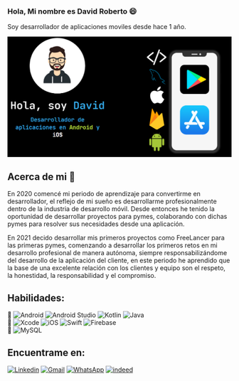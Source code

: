 ### Hola, Mi nombre es David Roberto :smile:	

<!--
**DavidRoberto02/DavidRoberto02** is a ✨ _special_ ✨ repository because its `README.md` (this file) appears on your GitHub profile. -->

Soy desarrollador de aplicaciones moviles desde hace 1 año.

![Image text](https://github.com/DavidRoberto02/Imagen/blob/main/imagen_2022-03-17_002354.png)

## Acerca de mi  :hugs:	

En 2020 comencé mi periodo de aprendizaje para convertirme en desarrollador, el reflejo de mi sueño es desarrollarme profesionalmente dentro de la industria de desarrollo móvil. Desde entonces he tenido la oportunidad de desarrollar proyectos para pymes, colaborando con dichas pymes para resolver sus necesidades desde una aplicación.

En 2021 decido desarrollar mis primeros proyectos como FreeLancer para las primeras pymes, comenzando a desarrollar los primeros retos en mi desarrollo profesional de manera autónoma, siempre responsabilizándome del desarrollo de la aplicación del cliente, en este periodo he aprendido que la base de una excelente relación con los clientes y equipo son el respeto, la honestidad, la responsabilidad y el compromiso.

## Habilidades:
:1st_place_medal:
![Android](https://img.shields.io/badge/Android-3DDC84?style=for-the-badge&logo=android&logoColor=white&labelColor=101010)
![Android Studio](https://img.shields.io/badge/Android%20Studio-3DDC84?style=for-the-badge&logo=androidstudio&logoColor=white&labelColor=101010)
![Kotlin](https://img.shields.io/badge/Kotlin-0095D5?style=for-the-badge&logo=kotlin&logoColor=white&labelColor=101010)
![Java](https://img.shields.io/badge/Java-ef233c?style=for-the-badge&logo=Java&logoColor=white&labelColor=101010)</br>
:2nd_place_medal:
![Xcode](https://img.shields.io/badge/Xcode-023e8a?style=for-the-badge&logo=Xcode&logoColor=white&labelColor=101010)
![iOS](https://img.shields.io/badge/ios-ef233c?style=for-the-badge&logo=Apple&logoColor=white&labelColor=101010)
![Swift](https://img.shields.io/badge/Swift-f77f00?style=for-the-badge&logo=Swift&logoColor=white&labelColor=101010)
![Firebase](https://img.shields.io/badge/Firebase-ffba08?style=for-the-badge&logo=Firebase&logoColor=white&labelColor=101010)</br>
:3rd_place_medal:
![MySQL](https://img.shields.io/badge/MySQL-8ecae6?style=for-the-badge&logo=MySQL&logoColor=white&labelColor=101010)

## Encuentrame en:
[![Linkedin](https://img.shields.io/badge/Linkedin-0077b6?style=for-the-badge&logo=Linkedin&logoColor=white&labelColor=101010)](https://www.linkedin.com/in/david-acosta-saucedo-7bbb0a227/)
[![Gmail](https://img.shields.io/badge/Gmail-d00000?style=for-the-badge&logo=Gmail&logoColor=white&labelColor=101010)](https://www.linkedin.com/in/david-acosta-saucedo-7bbb0a227/)
[![WhatsApp](https://img.shields.io/badge/WhatsApp-2b9348?style=for-the-badge&logo=WhatsApp&logoColor=white&labelColor=101010)](https://wa.me/528110769773)
[![indeed](https://img.shields.io/badge/indeed-0077b6?style=for-the-badge&logo=indeed&logoColor=white&labelColor=101010)](https://my.indeed.com/p/davids-2x9r1n6)
